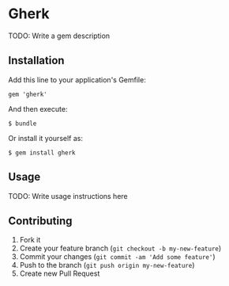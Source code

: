# Gherk

TODO: Write a gem description

## Installation

Add this line to your application's Gemfile:

    gem 'gherk'

And then execute:

    $ bundle

Or install it yourself as:

    $ gem install gherk

## Usage

TODO: Write usage instructions here

## Contributing

1. Fork it
2. Create your feature branch (`git checkout -b my-new-feature`)
3. Commit your changes (`git commit -am 'Add some feature'`)
4. Push to the branch (`git push origin my-new-feature`)
5. Create new Pull Request
